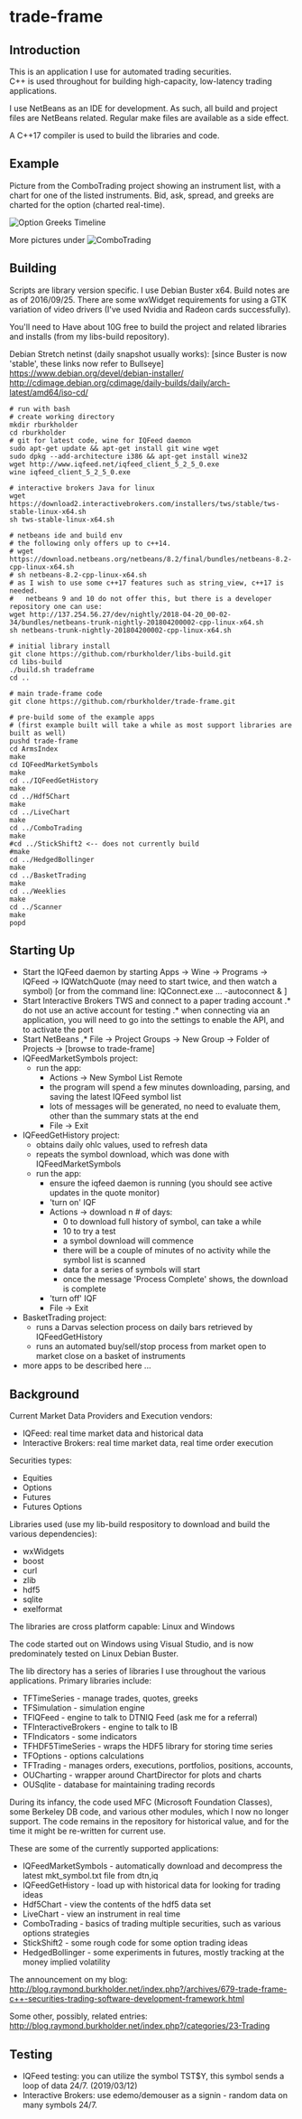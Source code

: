 # trade-frame

## Introduction

This is an application I use for automated trading securities.  
C++ is used throughout for building high-capacity, low-latency trading applications.

I use NetBeans as an IDE for development.  As such, all build and project files are NetBeans related.  Regular make files are available as a side effect.

A C++17 compiler is used to build the libraries and code.

## Example

Picture from the ComboTrading project showing an instrument list, with a chart for one of the listed instruments.  Bid, ask, spread, and greeks are charted for the option (charted real-time).

![Option Greeks Timeline](notes/pictures/qgc-20180925-c-1195_2018-08-16_12-55-40.png)

More pictures under ![ComboTrading](ComboTrading)

## Building

Scripts are library version specific. I use Debian Buster x64.  Build notes are as of 2016/09/25.
There are some wxWidget requirements for using a GTK variation of video drivers (I've used Nvidia and Radeon cards successfully).  

You'll need to Have about 10G free to build the project and related libraries and installs (from my libs-build repository).

Debian Stretch netinst (daily snapshot usually works): [since Buster is now 'stable', these links now refer to Bullseye]
https://www.debian.org/devel/debian-installer/
http://cdimage.debian.org/cdimage/daily-builds/daily/arch-latest/amd64/iso-cd/


```
# run with bash
# create working directory
mkdir rburkholder
cd rburkholder
# git for latest code, wine for IQFeed daemon
sudo apt-get update && apt-get install git wine wget
sudo dpkg --add-architecture i386 && apt-get install wine32
wget http://www.iqfeed.net/iqfeed_client_5_2_5_0.exe
wine iqfeed_client_5_2_5_0.exe

# interactive brokers Java for linux
wget https://download2.interactivebrokers.com/installers/tws/stable/tws-stable-linux-x64.sh
sh tws-stable-linux-x64.sh

# netbeans ide and build env
# the following only offers up to c++14.  
# wget https://download.netbeans.org/netbeans/8.2/final/bundles/netbeans-8.2-cpp-linux-x64.sh
# sh netbeans-8.2-cpp-linux-x64.sh
# as I wish to use some c++17 features such as string_view, c++17 is needed.
#   netbeans 9 and 10 do not offer this, but there is a developer repository one can use:
wget http://137.254.56.27/dev/nightly/2018-04-20_00-02-34/bundles/netbeans-trunk-nightly-201804200002-cpp-linux-x64.sh
sh netbeans-trunk-nightly-201804200002-cpp-linux-x64.sh

# initial library install
git clone https://github.com/rburkholder/libs-build.git
cd libs-build
./build.sh tradeframe
cd ..

# main trade-frame code
git clone https://github.com/rburkholder/trade-frame.git

# pre-build some of the example apps 
# (first example built will take a while as most support libraries are built as well)
pushd trade-frame
cd ArmsIndex
make
cd IQFeedMarketSymbols
make
cd ../IQFeedGetHistory
make
cd ../Hdf5Chart
make
cd ../LiveChart
make
cd ../ComboTrading
make
#cd ../StickShift2 <-- does not currently build
#make
cd ../HedgedBollinger
make
cd ../BasketTrading
make
cd ../Weeklies
make
cd ../Scanner
make
popd

```

## Starting Up

* Start the IQFeed daemon by starting Apps -> Wine -> Programs -> IQFeed -> IQWatchQuote (may need to start twice, and then watch a symbol) [or from the command line: IQConnect.exe ... -autoconnect & ]
* Start Interactive Brokers TWS and connect to a paper trading account 
.* do not use an active account for testing
.* when connecting via an application, you will need to go into the settings to enable the API, and to activate the port
* Start NetBeans
,* File -> Project Groups -> New Group -> Folder of Projects -> [browse to trade-frame]
* IQFeedMarketSymbols project:
  * run the app:
    * Actions -> New Symbol List Remote
    * the program will spend a few minutes downloading, parsing, and saving the latest IQFeed symbol list
    * lots of messages will be generated, no need to evaluate them, other than the summary stats at the end
    * File -> Exit
* IQFeedGetHistory project:
  * obtains daily ohlc values, used to refresh data
  * repeats the symbol download, which was done with IQFeedMarketSymbols 
  * run the app:
    * ensure the iqfeed daemon is running (you should see active updates in the quote monitor)
    * 'turn on' IQF
    * Actions -> download n # of days:
      * 0 to download full history of symbol, can take a while
      * 10 to try a test
      * a symbol download will commence
      * there will be a couple of minutes of no activity while the symbol list is scanned
      * data for a series of symbols will start
      * once the message 'Process Complete' shows, the download is complete
    * 'turn off' IQF
    * File -> Exit 
* BasketTrading project:
  * runs a Darvas selection process on daily bars retrieved by IQFeedGetHistory
  * runs an automated buy/sell/stop process from market open to market close on a basket of instruments
* more apps to be described here ...

## Background

Current Market Data Providers and Execution vendors:

* IQFeed: real time market data and historical data
* Interactive Brokers:  real time market data, real time order execution

Securities types:

* Equities
* Options
* Futures
* Futures Options

Libraries used (use my lib-build respository to download and build the various dependencies):

* wxWidgets
* boost
* curl
* zlib
* hdf5
* sqlite
* exelformat

The libraries are cross platform capable: Linux and Windows

The code started out on Windows using Visual Studio, and is now predominately tested on Linux Debian Buster.

The lib directory has a series of libraries I use throughout the various applications.  Primary libraries include:

* TFTimeSeries - manage trades, quotes, greeks
* TFSimulation - simulation engine
* TFIQFeed - engine to talk to DTNIQ Feed (ask me for a referral)
* TFInteractiveBrokers - engine to talk to IB
* TFIndicators - some indicators
* TFHDF5TimeSeries - wraps the HDF5 library for storing time series
* TFOptions - options calculations
* TFTrading - manages orders, executions, portfolios, positions, accounts, 
* OUCharting - wrapper around ChartDirector for plots and charts
* OUSqlite - database for maintaining trading records

During its infancy, the code used MFC (Microsoft Foundation Classes), some Berkeley DB code, and various other modules, 
which I now no longer support.  The code remains in the repository for historical value, and for the time it might be 
re-written for current use.

These are some of the currently supported applications:

* IQFeedMarketSymbols - automatically download and decompress the latest mkt_symbol.txt file from dtn,iq
* IQFeedGetHistory - load up with historical data for looking for trading ideas
* Hdf5Chart - view the contents of the hdf5 data set
* LiveChart - view an instrument in real time
* ComboTrading - basics of trading multiple securities, such as various options strategies
* StickShift2 - some rough code for some option trading ideas
* HedgedBollinger - some experiments in futures, mostly tracking at the money implied volatility

The announcement on my blog:  http://blog.raymond.burkholder.net/index.php?/archives/679-trade-frame-c++-securities-trading-software-development-framework.html

Some other, possibly, related entries:  http://blog.raymond.burkholder.net/index.php?/categories/23-Trading

## Testing

* IQFeed testing: you can utilize the symbol TST$Y, this symbol sends a loop of data 24/7. (2019/03/12)
* Interactive Brokers: use edemo/demouser as a signin - random data on many symbols 24/7.
